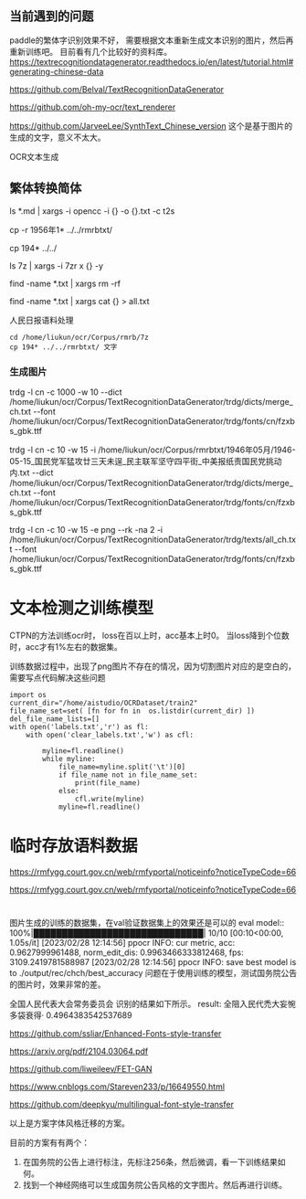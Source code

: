 ## 当前遇到的问题
paddle的繁体字识别效果不好，
需要根据文本重新生成文本识别的图片，然后再重新训练吧。
目前看有几个比较好的资料库。
https://textrecognitiondatagenerator.readthedocs.io/en/latest/tutorial.html#generating-chinese-data

https://github.com/Belval/TextRecognitionDataGenerator

https://github.com/oh-my-ocr/text_renderer

https://github.com/JarveeLee/SynthText_Chinese_version  这个是基于图片的生成的文字，意义不太大。


OCR文本生成




## 繁体转换简体
ls *.md | xargs -i opencc -i {} -o {}.txt -c t2s


cp -r 1956年1* ../../rmrbtxt/

cp 194* ../../

ls 7z | xargs -i 7zr x {} -y 

find -name *.txt | xargs rm -rf 


find -name *.txt | xargs cat {}  > all.txt

人民日报语料处理
```
cd /home/liukun/ocr/Corpus/rmrb/7z
cp 194* ../../rmrbtxt/ 文字
 ```

### 生成图片
trdg  -l cn -c 1000 -w 10 --dict /home/liukun/ocr/Corpus/TextRecognitionDataGenerator/trdg/dicts/merge_ch.txt --font /home/liukun/ocr/Corpus/TextRecognitionDataGenerator/trdg/fonts/cn/fzxbs_gbk.ttf 

trdg  -l cn -c 10 -w 15 -i /home/liukun/ocr/Corpus/rmrbtxt/1946年05月/1946-05-15_国民党军猛攻廿三天未逞_民主联军坚守四平街_中美报纸责国民党挑动内.txt --dict /home/liukun/ocr/Corpus/TextRecognitionDataGenerator/trdg/dicts/merge_ch.txt --font /home/liukun/ocr/Corpus/TextRecognitionDataGenerator/trdg/fonts/cn/fzxbs_gbk.ttf 



trdg  -l cn -c 10 -w 15  -e png --rk -na 2 -i /home/liukun/ocr/Corpus/TextRecognitionDataGenerator/trdg/texts/all_ch.txt  --font /home/liukun/ocr/Corpus/TextRecognitionDataGenerator/trdg/fonts/cn/fzxbs_gbk.ttf 


# 文本检测之训练模型
CTPN的方法训练ocr时，
loss在百以上时，acc基本上时0。
当loss降到个位数时，acc才有1%左右的数据集。

训练数据过程中，出现了png图片不存在的情况，因为切割图片对应的是空白的，需要写点代码解决这些问题
```
import os
current_dir="/home/aistudio/OCRDataset/train2"
file_name_set=set( [fn for fn in  os.listdir(current_dir) ])
del_file_name_lists=[]
with open('labels.txt','r') as fl:
    with open('clear_labels.txt','w') as cfl:

        myline=fl.readline()
        while myline:
            file_name=myline.split('\t')[0]
            if file_name not in file_name_set:
                print(file_name)
            else:
                cfl.write(myline)
            myline=fl.readline()
```


# 临时存放语料数据
https://rmfygg.court.gov.cn/web/rmfyportal/noticeinfo?noticeTypeCode=66

https://rmfygg.court.gov.cn/web/rmfyportal/noticeinfo?noticeTypeCode=66

# 
图片生成的训练的数据集，在val验证数据集上的效果还是可以的
eval model:: 100%|██████████████████████████████| 10/10 [00:10<00:00,  1.05s/it]
[2023/02/28 12:14:56] ppocr INFO: cur metric, acc: 0.9627999961488, norm_edit_dis: 0.9963466333812468, fps: 3109.2419781588987
[2023/02/28 12:14:56] ppocr INFO: save best model is to ./output/rec/chch/best_accuracy
问题在于使用训练的模型，测试国务院公告的图片时，效果非常的差。

全国人民代表大会常务委员会
识别的结果如下所示。
result: 全阻入民代禿大妄惋多袋衰得·    0.4964383542537689

https://github.com/ssliar/Enhanced-Fonts-style-transfer 

https://arxiv.org/pdf/2104.03064.pdf


https://github.com/liweileev/FET-GAN

https://www.cnblogs.com/Stareven233/p/16649550.html

https://github.com/deepkyu/multilingual-font-style-transfer

以上是方案字体风格迁移的方案。

目前的方案有有两个：
1. 在国务院的公告上进行标注，先标注256条，然后微调，看一下训练结果如何。
2. 找到一个神经网络可以生成国务院公告风格的文字图片。然后再进行训练。